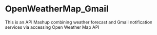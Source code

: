 # OpenWeatherMap_Gmail

This is an API Mashup
combining weather forecast and Gmail notification services via accessing Open Weather Map API

